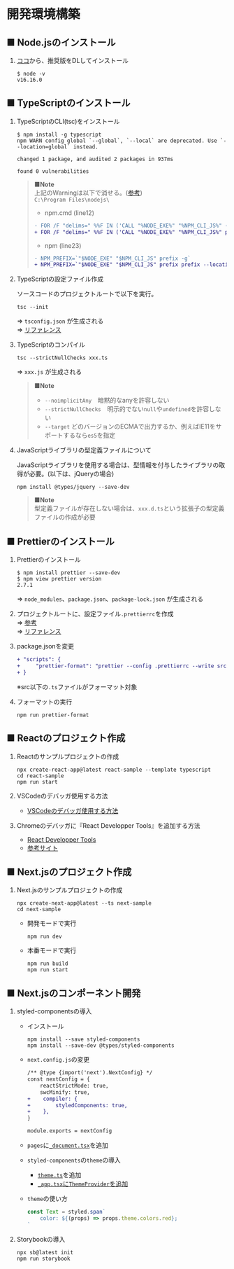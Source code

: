 # 開発環境構築

## ■ Node.jsのインストール

1. [ココ](https://nodejs.org/ja/)から、推奨版をDLしてインストール  

    ```console
    $ node -v
    v16.16.0
    ```

## ■ TypeScriptのインストール

1. TypeScriptのCLI(tsc)をインストール

    ```console
    $ npm install -g typescript
    npm WARN config global `--global`, `--local` are deprecated. Use `--location=global` instead.

    changed 1 package, and audited 2 packages in 937ms

    found 0 vulnerabilities
    ```

    > **■Note**  
    > 上記のWarningは以下で消せる。([参考](https://stackoverflow.com/questions/72401421/message-npm-warn-config-global-global-local-are-deprecated-use-loc))  
    > `C:\Program Files\nodejs\`
    >
    > - npm.cmd (line12)
    >
    > ```diff
    > - FOR /F "delims=" %%F IN ('CALL "%NODE_EXE%" "%NPM_CLI_JS%" -g') DO (
    > + FOR /F "delims=" %%F IN ('CALL "%NODE_EXE%" "%NPM_CLI_JS%" prefix --location=global') DO (
    > ```
    >
    > - npm (line23)
    >
    > ```diff
    > - NPM_PREFIX=`"$NODE_EXE" "$NPM_CLI_JS" prefix -g`
    > + NPM_PREFIX=`"$NODE_EXE" "$NPM_CLI_JS" prefix prefix --location=global`
    > ```

1. TypeScriptの設定ファイル作成

    ソースコードのプロジェクトルートで以下を実行。

    ```console
    tsc --init
    ```

    ⇒ `tsconfig.json` が生成される  
    ⇒ [リファレンス](https://js.studio-kingdom.com/typescript/project_configuration/tsconfig_json)

1. TypeScriptのコンパイル

    ```console
    tsc --strictNullChecks xxx.ts
    ```

    ⇒ `xxx.js` が生成される

    > **■Note**  
    >
    >  - `--noimplicitAny`　暗黙的なanyを許容しない  
    >  - `--strictNullChecks`　明示的でない`null`や`undefined`を許容しない  
    >  - `--target`  どのバージョンのECMAで出力するか、例えばIE11をサポートするなら`es5`を指定

1. JavaScriptライブラリの型定義ファイルについて

    JavaScriptライブラリを使用する場合は、型情報を付与したライブラリの取得が必要。(以下は、jQueryの場合)

    ```console
    npm install @types/jquery --save-dev
    ```

    > **■Note**  
    > 型定義ファイルが存在しない場合は、`xxx.d.ts`という拡張子の型定義ファイルの作成が必要

## ■ Prettierのインストール

1. Prettierのインストール

    ```console
    $ npm install prettier --save-dev
    $ npm view prettier version
    2.7.1
    ```

    ⇒ `node_modules`、`package.json`、`package-lock.json` が生成される

1. プロジェクトルートに、設定ファイル`.prettierrc`を作成  
    ⇒ [参考](https://github.com/dekihi-app/webApp/blob/main/.prettierrc)  
    ⇒ [リファレンス](https://qiita.com/web-novice/items/5664d69b14e249a5de7c)  

1. package.jsonを変更

    ```diff
    + "scripts": {
    +     "prettier-format": "prettier --config .prettierrc --write src/**/*.ts"
    + }
    ```

    ※src以下の`.ts`ファイルがフォーマット対象

1. フォーマットの実行

    ```console
    npm run prettier-format
    ```

## ■ Reactのプロジェクト作成

1. Reactのサンプルプロジェクトの作成

    ```console
    npx create-react-app@latest react-sample --template typescript
    cd react-sample
    npm run start
    ```

2. VSCodeのデバッガ使用する方法

    - [VSCodeのデバッガ使用する方法](https://fintan.jp/page/462/)

3. Chromeのデバッガに『React Developper Tools』を追加する方法

    - [React Developper Tools](https://chrome.google.com/webstore/detail/react-developer-tools/fmkadmapgofadopljbjfkapdkoienihi?hl=ja)
    - [参考サイト](https://dev.classmethod.jp/articles/react-developer-tools/)

## ■ Next.jsのプロジェクト作成

1. Next.jsのサンプルプロジェクトの作成

    ```console
    npx create-next-app@latest --ts next-sample
    cd next-sample
    ```

   - 開発モードで実行

        ```console
        npm run dev
        ```

   - 本番モードで実行

        ```console
        npm run build
        npm run start
        ```

## ■ Next.jsのコンポーネント開発

1. styled-componentsの導入

    - インストール

        ```console
        npm install --save styled-components
        npm install --save-dev @types/styled-components
        ```

    - `next.config.js`の変更

        ```diff
        /** @type {import('next').NextConfig} */
        const nextConfig = {
            reactStrictMode: true,
            swcMinify: true,
        +    compiler: {
        +        styledComponents: true,
        +    },
        }

        module.exports = nextConfig
        ```

    - `pages`に[`_document.tsx`](https://github.com/dekihi-app/TypeScriptReactNextJsStudy/blob/main/src/next-sample/pages/_document.tsx)を追加  

    - `styled-components`の`theme`の導入

        - [`theme.ts`](https://github.com/dekihi-app/TypeScriptReactNextJsStudy/blob/main/src/next-sample/theme.ts)を追加
        - [`_app.tsx`に`ThemeProvider`を追加](https://github.com/dekihi-app/TypeScriptReactNextJsStudy/commit/f3105f072030b7a24a1c86b0792bfa90a56e3490)


    - `theme`の使い方

        ```typescript
        const Text = styled.span`
            color: ${(props) => props.theme.colors.red};
        `
        ```

1. Storybookの導入

    ```console
    npx sb@latest init
    npm run storybook
    ```
